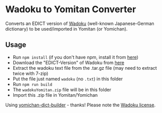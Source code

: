 # Wadoku to Yomitan Converter

Converts an EDICT version of [Wadoku](https://www.wadoku.de/) (well-known Japanese-German dictionary)
to be used/imported in Yomitan (or Yomichan).

## Usage
* Run `npm install` (if you don't have npm, install it from [here](https://nodejs.org/en))
* Download the "EDICT-Version" of Wadoku from [here](https://www.wadoku.de/wiki/display/WAD/Downloads+und+Links)
* Extract the wadoku text file from the .tar.gz file (may need to extract twice with 7-zip)
* Put the file just named `wadoku` (no `.txt`) in this folder
* Run `npm run build`
* The `wadokuYomitan.zip` file will be in this folder
* Import this .zip file in Yomitan/Yomichan

Using [yomichan-dict-builder](https://github.com/MarvNC/yomichan-dict-builder/) - thanks!
Please note the [Wadoku license](https://www.wadoku.de/wiki/pages/viewpage.action?pageId=357).
